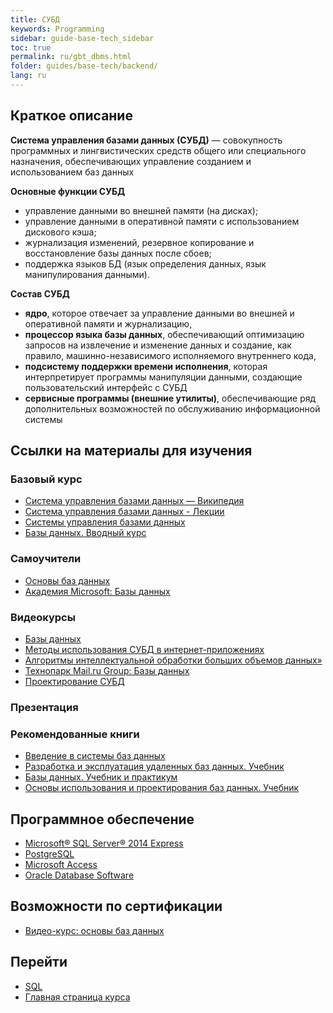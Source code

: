 ```yaml
---
title: СУБД
keywords: Programming
sidebar: guide-base-tech_sidebar
toc: true
permalink: ru/gbt_dbms.html
folder: guides/base-tech/backend/
lang: ru
---
```


## Краткое описание

**Система управления базами данных (СУБД)** — совокупность программных и лингвистических средств общего или специального назначения, обеспечивающих управление созданием и использованием баз данных

**Основные функции СУБД**

* управление данными во внешней памяти (на дисках);
* управление данными в оперативной памяти с использованием дискового кэша;
* журнализация изменений, резервное копирование и восстановление базы данных после сбоев;
* поддержка языков БД (язык определения данных, язык манипулирования данными).

**Состав СУБД**

* **ядро**, которое отвечает за управление данными во внешней и оперативной памяти и журнализацию,
* **процессор языка базы данных**, обеспечивающий оптимизацию запросов на извлечение и изменение данных и создание, как правило, машинно-независимого исполняемого внутреннего кода,
* **подсистему поддержки времени исполнения**, которая интерпретирует программы манипуляции данными, создающие пользовательский интерфейс с СУБД
* **сервисные программы (внешние утилиты)**, обеспечивающие ряд дополнительных возможностей по обслуживанию информационной системы

##  Ссылки на материалы для изучения

### Базовый курс

* [Система управления базами данных — Википедия](https://ru.wikipedia.org/wiki/%D0%A1%D0%B8%D1%81%D1%82%D0%B5%D0%BC%D0%B0_%D1%83%D0%BF%D1%80%D0%B0%D0%B2%D0%BB%D0%B5%D0%BD%D0%B8%D1%8F_%D0%B1%D0%B0%D0%B7%D0%B0%D0%BC%D0%B8_%D0%B4%D0%B0%D0%BD%D0%BD%D1%8B%D1%85)
* [Система управления базами данных - Лекции](http://www.bseu.by/it/tohod/lekcii5.htm)
* [Системы управления базами данных](http://lecturesdb.readthedocs.io/databases/dbms.html)
* [Базы данных. Вводный курс](http://citforum.ru/database/advanced_intro/)

### Самоучители

* [Основы баз данных](http://www.site-do.ru/db/db1.php)
* [Академия Microsoft: Базы данных](http://www.intuit.ru/studies/courses/508/364/info)

### Видеокурсы

* [Базы данных](https://www.youtube.com/playlist?list=PLrCZzMib1e9obOz5K695ugYuiOOCBciEi)
* [Методы использования СУБД в интернет-приложениях](https://www.youtube.com/playlist?list=PLrCZzMib1e9r6c-j8aW1JuETSyCBp9iAg)
* [Алгоритмы интеллектуальной обработки больших объемов данных»](https://www.youtube.com/playlist?list=PLrCZzMib1e9pyyrqknouMZbIPf4l3CwUP)
* [Технопарк Mail.ru Group: Базы данных](http://www.intuit.ru/studies/courses/3499/741/info)
* [Проектирование СУБД](https://www.youtube.com/playlist?list=PLrCZzMib1e9pq_sbw7ZEcEU3Yyz1AvE--)

### Презентация

### Рекомендованные книги

* [Введение в системы баз данных](http://www.ozon.ru/context/detail/id/136880774/)
* [Разработка и эксплуатация удаленных баз данных. Учебник](http://www.ozon.ru/context/detail/id/24955082/)
* [Базы данных. Учебник и практикум](http://www.ozon.ru/context/detail/id/138854275/)
* [Основы использования и проектирования баз данных. Учебник](http://www.ozon.ru/context/detail/id/137816450/)

## Программное обеспечение

* [Microsoft® SQL Server® 2014 Express](https://www.microsoft.com/ru-ru/download/details.aspx?id=42299)
* [PostgreSQL](https://www.postgresql.org/download/)
* [Microsoft Access](https://products.office.com/ru-ru/access)
* [Oracle Database Software](http://www.oracle.com/technetwork/database/enterprise-edition/downloads/index.html)

## Возможности по сертификации

* [Видео-курс: основы баз данных](https://geekbrains.ru/courses/86)

## Перейти

* [SQL](gbt_sql.html)
* [Главная страница курса](gbt_landing-page.html)
